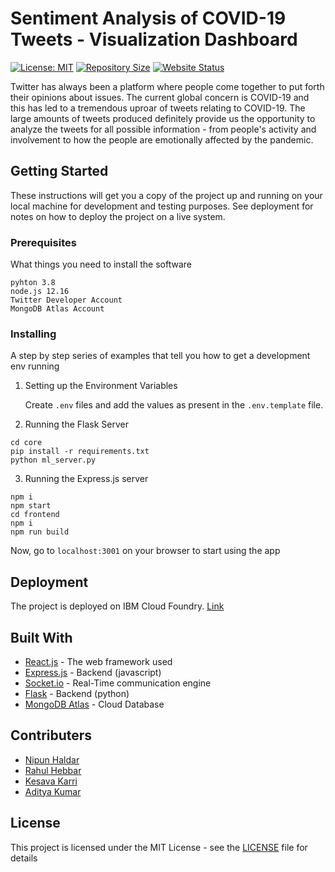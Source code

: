 # Sentiment Analysis of COVID-19 Tweets - Visualization Dashboard

[![License: MIT](https://img.shields.io/github/license/nipun24/COVID19-tweet-analyser)](https://opensource.org/licenses/MIT)
[![Repository Size](https://img.shields.io/github/repo-size/nipun24/COVID19-tweet-analyser)](https://github.com/nipun24/COVID19-tweet-analyser/archive/master.zip)
[![Website Status](https://img.shields.io/website?url=https%3A%2F%2Fcovid-19sentiment.eu-gb.cf.appdomain.cloud%2F)](https://covid-19sentiment.eu-gb.cf.appdomain.cloud/)

Twitter has always been a platform where people come together to put forth their opinions about issues. The current global concern is COVID-19 and this has led to a tremendous uproar of tweets relating to COVID-19. The large amounts of tweets produced definitely provide us the opportunity to analyze the tweets for all possible information - from people's activity and involvement to how the people are emotionally affected by the pandemic.

## Getting Started

These instructions will get you a copy of the project up and running on your local machine for development and testing purposes. See deployment for notes on how to deploy the project on a live system.

### Prerequisites

What things you need to install the software

```
pyhton 3.8
node.js 12.16
Twitter Developer Account
MongoDB Atlas Account
```

### Installing

A step by step series of examples that tell you how to get a development env running

1. Setting up the Environment Variables

   Create `.env` files and add the values as present in the `.env.template` file.

2. Running the Flask Server

```
cd core
pip install -r requirements.txt
python ml_server.py
```

3. Running the Express.js server

```
npm i
npm start
cd frontend
npm i
npm run build
```

Now, go to `localhost:3001` on your browser to start using the app

## Deployment

The project is deployed on IBM Cloud Foundry. [Link](https://covid-19sentiment.eu-gb.cf.appdomain.cloud/)

## Built With

- [React.js](https://reactjs.org/) - The web framework used
- [Express.js](https://expressjs.com/) - Backend (javascript)
- [Socket.io](https://socket.io/) - Real-Time communication engine
- [Flask](https://flask.palletsprojects.com/) - Backend (python)
- [MongoDB Atlas](https://www.mongodb.com/cloud/atlas) - Cloud Database

## Contributers

- [Nipun Haldar](https://github.com/nipun24)
- [Rahul Hebbar](https://github.com/rahul-hebbar)
- [Kesava Karri](https://github.com/kesava-karri)
- [Aditya Kumar](https://github.com/ak224001)

## License

This project is licensed under the MIT License - see the [LICENSE](LICENSE) file for details
